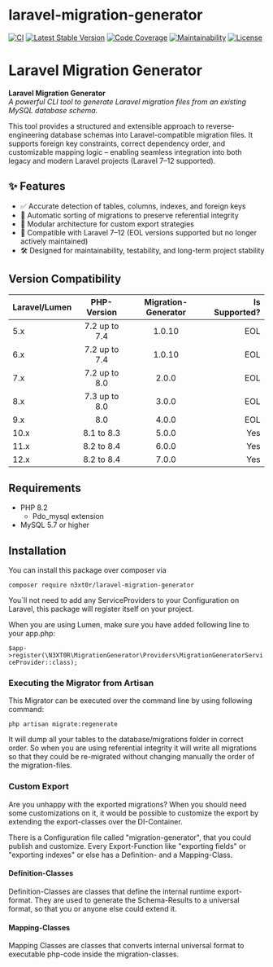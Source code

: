 # laravel-migration-generator

[![CI](https://github.com/N3XT0R/laravel-migration-generator/actions/workflows/ci.yml/badge.svg)](https://github.com/N3XT0R/laravel-migration-generator/actions/workflows/ci.yml)
[![Latest Stable Version](https://poser.pugx.org/n3xt0r/laravel-migration-generator/v/stable)](https://packagist.org/packages/n3xt0r/laravel-migration-generator)
[![Code Coverage](https://qlty.sh/badges/dafd3f82-6646-47ae-a73e-3007d27fd67d/test_coverage.svg)](https://qlty.sh/gh/N3XT0R/projects/laravel-migration-generator)
[![Maintainability](https://qlty.sh/badges/dafd3f82-6646-47ae-a73e-3007d27fd67d/maintainability.svg)](https://qlty.sh/gh/N3XT0R/projects/laravel-migration-generator)
[![License](https://poser.pugx.org/n3xt0r/laravel-migration-generator/license)](https://packagist.org/packages/n3xt0r/laravel-migration-generator)

# Laravel Migration Generator

**Laravel Migration Generator**  
_A powerful CLI tool to generate Laravel migration files from an existing MySQL database schema._

This tool provides a structured and extensible approach to reverse-engineering database schemas into Laravel-compatible
migration files. It supports foreign key constraints, correct dependency order, and customizable mapping logic –
enabling seamless integration into both legacy and modern Laravel projects (Laravel 7–12 supported).

## ✨ Features

- ✅ Accurate detection of tables, columns, indexes, and foreign keys
- 🔄 Automatic sorting of migrations to preserve referential integrity
- 🧱 Modular architecture for custom export strategies
- 🧩 Compatible with Laravel 7–12 (EOL versions supported but no longer actively maintained)
- 🛠 Designed for maintainability, testability, and long-term project stability

## Version Compatibility

| Laravel/Lumen |  PHP-Version  | Migration-Generator | Is Supported? |
|---------------|:-------------:|:-------------------:|--------------:|
| 5.x           | 7.2 up to 7.4 |       1.0.10        |           EOL |
| 6.x           | 7.2 up to 7.4 |       1.0.10        |           EOL |
| 7.x           | 7.2 up to 8.0 |        2.0.0        |           EOL |
| 8.x           | 7.3 up to 8.0 |        3.0.0        |           EOL |
| 9.x           |      8.0      |        4.0.0        |           EOL |
| 10.x          |  8.1 to 8.3   |        5.0.0        |           Yes |
| 11.x          |  8.2 to 8.4   |        6.0.0        |           Yes |
| 12.x          |  8.2 to 8.4   |        7.0.0        |           Yes |

## Requirements

- PHP 8.2
    - Pdo_mysql extension
- MySQL 5.7 or higher

## Installation

You can install this package over composer via

``
composer require n3xt0r/laravel-migration-generator
``

You`ll not need to add any ServiceProviders to your Configuration on Laravel,
this package will register itself on your project.

When you are using Lumen, make sure you have added following line to your app.php:

``
$app->register(\N3XT0R\MigrationGenerator\Providers\MigrationGeneratorServiceProvider::class);
``

### Executing the Migrator from Artisan

This Migrator can be executed over the command line by using following command:

``
php artisan migrate:regenerate
``

It will dump all your tables to the database/migrations folder in correct order.
So when you are using referential integrity it will write all migrations so that they could be
re-migrated without changing manually the order of the migration-files.

### Custom Export

Are you unhappy with the exported migrations? When you should need some customizations on it,
it would be possible to customize the export by extending the export-classes over the DI-Container.

There is a Configuration file called "migration-generator", that you could publish and customize.
Every Export-Function like "exporting fields" or "exporting indexes" or else has a Definition- and a Mapping-Class.

#### Definition-Classes

Definition-Classes are classes that define the internal runtime export-format.
They are used to generate the Schema-Results to a universal format, so that you or anyone else could extend it.

#### Mapping-Classes

Mapping Classes are classes that converts internal universal format to executable php-code inside
the migration-classes.
